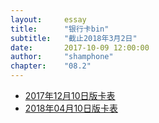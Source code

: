 ```yaml
---
layout:     essay
title:      "银行卡bin"
subtitle:   "截止2018年3月2日"
date:       2017-10-09 12:00:00
author:     "shamphone"
chapter:	"08.2"
---
```


- [2017年12月10日版卡表](http://static.cocolian.org/attach/2017年12月10日版卡表.xls)  
- [2018年04月10日版卡表](http://static.cocolian.org/attach/2018年04月10日版卡表.xls)  